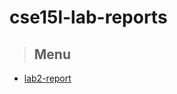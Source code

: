 # cse15l-lab-reports

>## Menu


* [lab2-report](https://renowow.github.io/cse15l-lab-reports/lab-report-1-week-%202.html)
